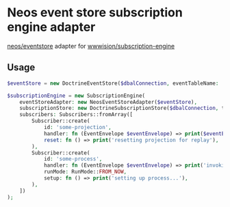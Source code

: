 # Neos event store subscription engine adapter

[neos/eventstore](https://github.com/neos/eventstore) adapter for [wwwision/subscription-engine](https://github.com/bwaidelich/subscription-engine)

## Usage

```php
$eventStore = new DoctrineEventStore($dbalConnection, eventTableName: 'events');

$subscriptionEngine = new SubscriptionEngine(
    eventStoreAdapter: new NeosEventStoreAdapter($eventStore),
    subscriptionStore: new DoctrineSubscriptionStore($dbalConnection, tableName: 'subscriptions'),
    subscribers: Subscribers::fromArray([
        Subscriber::create(
            id: 'some-projection',
            handler: fn (EventEnvelope $eventEnvelope) => print($eventEnvelope->event->type->value),
            reset: fn () => print('resetting projection for replay'),
        ),
        Subscriber::create(
            id: 'some-process',
            handler: fn (EventEnvelope $eventEnvelope) => print('invoking process...'),
            runMode: RunMode::FROM_NOW,
            setup: fn () => print('setting up process...'),
        ),
    ])
);
```